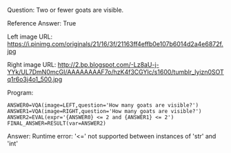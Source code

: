 Question: Two or fewer goats are visible.

Reference Answer: True

Left image URL: https://i.pinimg.com/originals/21/16/3f/21163ff4effb0e107b6014d2a4e6872f.jpg

Right image URL: http://2.bp.blogspot.com/-Lz8aU-j-YYk/UL7DmN0mcGI/AAAAAAAAF7o/hzK4f3CGYlc/s1600/tumblr_lyizn0SOTq1r6o3j4o1_500.jpg

Program:

```
ANSWER0=VQA(image=LEFT,question='How many goats are visible?')
ANSWER1=VQA(image=RIGHT,question='How many goats are visible?')
ANSWER2=EVAL(expr='{ANSWER0} <= 2 and {ANSWER1} <= 2')
FINAL_ANSWER=RESULT(var=ANSWER2)
```
Answer: Runtime error: '<=' not supported between instances of 'str' and 'int'


